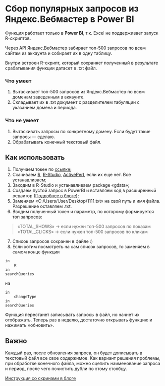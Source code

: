 # Сбор популярных запросов из Яндекс.Вебмастер в Power BI

Функция работает только в __Power BI__, т.к. Excel не поддерживает запуск R-скриптов.

Через API Яндекс.Вебмастер забирает топ-500 запросов по всем сайтам из аккаунта и собирает их в одну таблицу.

Внутри встроен R-скрипт, который сохраняет полученный в результате срабатывания функции датасет в .txt файл.

### Что умеет
1. Вытаскивает топ-500 запросов из Яндекс.Вебмастер по всем доменам заведенным в аккаунте.
2. Складывает их в .txt документ с разделителем табуляции с указанием домена и периода.
### Что не умеет
1. Вытаскивать запросы по конкретному домену. Если будут такие запросы — сделаю.
2. Обрабатывать конечный текстовый файл.

## Как использовать
1. Получаем токен по [ссылке](https://oauth.yandex.ru/authorize?response_type=token&client_id=f08ac1790cc9409aa328b3eda091d105);
2. Скачиваем [R](https://cran.r-project.org/bin/windows/base/), [R-Studio](https://www.rstudio.com/products/rstudio/download/), [ActivePerl](https://www.activestate.com/activeperl/downloads), если их еще нет. Все устанавливаем;
3. Заходим в R-Studio и устанавливаем package «gdata»;
4. Создаем пустой запрос в PowerBI и вставляем код в расширенный редактор ([Подробнее в блоге](http://zabitov.ru/analitika/yandex-direct-power-query-connector/));
5. Заменяем «C:/Users/User/Desktop/1111.txt» на свой путь и имя файла. Разрешение оставляем .txt.
6. Вводим полученный токен и параметр, по которому формируется топ запросов:
>«TOTAL_SHOWS» → если нужен топ-500 запросов по показам
«TOTAL_CLICKS» → если нужен топ-500 запросов по кликам

7. Список запросов сохранен в файле :)
8. Если хотим посмотреть на сам список запросов, то заменяем в самом конце функции
```
in
    R
in
searchQueries
```
на
```
in
    changeType
in
searchQueries
```
Функция перестанет записывать запросы в файл, но начнет их отображать.
Теперь раз в неделю, достаточно открывать функцию и нажимать «обновить».

## Важно
Каждый раз, после обновления запроса, он будет дописывать в текстовый файл все свое содержимое. Как вариант решения проблемы, при обработке конечного файла, можно сцепить наименование запроса и период, после чего почистить дубли по этому столбцу.

[Инструкция со скринами в блоге](http://zabitov.ru/analitika/avtomaticheskiy-sbor-zaprosov-iz-yandex-webmaster/)

